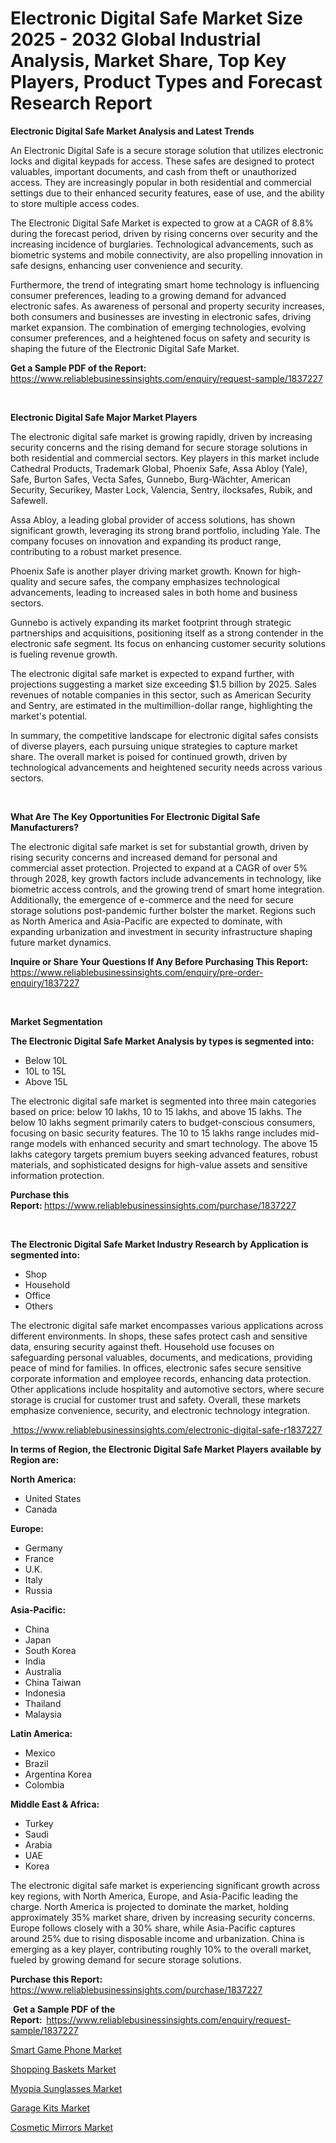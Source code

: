 <p><h1>Electronic Digital Safe Market Size 2025 - 2032 Global Industrial Analysis, Market Share, Top Key Players, Product Types and Forecast Research Report</h1></p><p><strong>Electronic Digital Safe Market Analysis and Latest Trends</strong></p>
<p><p>An Electronic Digital Safe is a secure storage solution that utilizes electronic locks and digital keypads for access. These safes are designed to protect valuables, important documents, and cash from theft or unauthorized access. They are increasingly popular in both residential and commercial settings due to their enhanced security features, ease of use, and the ability to store multiple access codes.</p><p>The Electronic Digital Safe Market is expected to grow at a CAGR of 8.8% during the forecast period, driven by rising concerns over security and the increasing incidence of burglaries. Technological advancements, such as biometric systems and mobile connectivity, are also propelling innovation in safe designs, enhancing user convenience and security.</p><p>Furthermore, the trend of integrating smart home technology is influencing consumer preferences, leading to a growing demand for advanced electronic safes. As awareness of personal and property security increases, both consumers and businesses are investing in electronic safes, driving market expansion. The combination of emerging technologies, evolving consumer preferences, and a heightened focus on safety and security is shaping the future of the Electronic Digital Safe Market.</p></p>
<p><strong>Get a Sample PDF of the Report:&nbsp;</strong> <a href="https://www.reliablebusinessinsights.com/enquiry/request-sample/1837227?utm_campaign=1117&utm_medium=2&utm_source=Github&utm_content=ia&utm_term=07022025&utm_id=electronic-digital-safe">https://www.reliablebusinessinsights.com/enquiry/request-sample/1837227</a></p>
<p>&nbsp;</p>
<p><strong>Electronic Digital Safe Major Market Players</strong></p>
<p><p>The electronic digital safe market is growing rapidly, driven by increasing security concerns and the rising demand for secure storage solutions in both residential and commercial sectors. Key players in this market include Cathedral Products, Trademark Global, Phoenix Safe, Assa Abloy (Yale), Safe, Burton Safes, Vecta Safes, Gunnebo, Burg-Wächter, American Security, Securikey, Master Lock, Valencia, Sentry, ilocksafes, Rubik, and Safewell.</p><p>Assa Abloy, a leading global provider of access solutions, has shown significant growth, leveraging its strong brand portfolio, including Yale. The company focuses on innovation and expanding its product range, contributing to a robust market presence.</p><p>Phoenix Safe is another player driving market growth. Known for high-quality and secure safes, the company emphasizes technological advancements, leading to increased sales in both home and business sectors. </p><p>Gunnebo is actively expanding its market footprint through strategic partnerships and acquisitions, positioning itself as a strong contender in the electronic safe segment. Its focus on enhancing customer security solutions is fueling revenue growth.</p><p>The electronic digital safe market is expected to expand further, with projections suggesting a market size exceeding $1.5 billion by 2025. Sales revenues of notable companies in this sector, such as American Security and Sentry, are estimated in the multimillion-dollar range, highlighting the market's potential.</p><p>In summary, the competitive landscape for electronic digital safes consists of diverse players, each pursuing unique strategies to capture market share. The overall market is poised for continued growth, driven by technological advancements and heightened security needs across various sectors.</p></p>
<p>&nbsp;</p>
<p><strong>What Are The Key Opportunities For Electronic Digital Safe Manufacturers?</strong></p>
<p><p>The electronic digital safe market is set for substantial growth, driven by rising security concerns and increased demand for personal and commercial asset protection. Projected to expand at a CAGR of over 5% through 2028, key growth factors include advancements in technology, like biometric access controls, and the growing trend of smart home integration. Additionally, the emergence of e-commerce and the need for secure storage solutions post-pandemic further bolster the market. Regions such as North America and Asia-Pacific are expected to dominate, with expanding urbanization and investment in security infrastructure shaping future market dynamics.</p></p>
<p><strong>Inquire or Share Your Questions If Any Before Purchasing This Report:</strong> <a href="https://www.reliablebusinessinsights.com/enquiry/pre-order-enquiry/1837227?utm_campaign=1117&utm_medium=2&utm_source=Github&utm_content=ia&utm_term=07022025&utm_id=electronic-digital-safe">https://www.reliablebusinessinsights.com/enquiry/pre-order-enquiry/1837227</a></p>
<p>&nbsp;</p>
<p><strong>Market Segmentation</strong></p>
<p><strong>The Electronic Digital Safe Market Analysis by types is segmented into:</strong></p>
<p><ul><li>Below 10L</li><li>10L to 15L</li><li>Above 15L</li></ul></p>
<p><p>The electronic digital safe market is segmented into three main categories based on price: below 10 lakhs, 10 to 15 lakhs, and above 15 lakhs. The below 10 lakhs segment primarily caters to budget-conscious consumers, focusing on basic security features. The 10 to 15 lakhs range includes mid-range models with enhanced security and smart technology. The above 15 lakhs category targets premium buyers seeking advanced features, robust materials, and sophisticated designs for high-value assets and sensitive information protection.</p></p>
<p><strong>Purchase this Report:&nbsp;</strong><a href="https://www.reliablebusinessinsights.com/purchase/1837227?utm_campaign=1117&utm_medium=2&utm_source=Github&utm_content=ia&utm_term=07022025&utm_id=electronic-digital-safe">https://www.reliablebusinessinsights.com/purchase/1837227</a></p>
<p>&nbsp;</p>
<p><strong>The Electronic Digital Safe Market Industry Research by Application is segmented into:</strong></p>
<p><ul><li>Shop</li><li>Household</li><li>Office</li><li>Others</li></ul></p>
<p><p>The electronic digital safe market encompasses various applications across different environments. In shops, these safes protect cash and sensitive data, ensuring security against theft. Household use focuses on safeguarding personal valuables, documents, and medications, providing peace of mind for families. In offices, electronic safes secure sensitive corporate information and employee records, enhancing data protection. Other applications include hospitality and automotive sectors, where secure storage is crucial for customer trust and safety. Overall, these markets emphasize convenience, security, and electronic technology integration.</p></p>
<p><a href="https://www.reliablebusinessinsights.com/electronic-digital-safe-r1837227?utm_campaign=1117&utm_medium=2&utm_source=Github&utm_content=ia&utm_term=07022025&utm_id=electronic-digital-safe">&nbsp;https://www.reliablebusinessinsights.com/electronic-digital-safe-r1837227</a></p>
<p><strong>In terms of Region, the Electronic Digital Safe Market Players available by Region are:</strong></p>
<p>
    <p> <strong> North America: </strong>
        <ul>
            <li>United States</li>
            <li>Canada</li>
        </ul>
        </p> 
    <p> <strong> Europe: </strong>
        <ul>
            <li>Germany</li>
            <li>France</li>
            <li>U.K.</li>
            <li>Italy</li>
            <li>Russia</li>
        </ul>
        </p> 
    <p> <strong> Asia-Pacific: </strong>
        <ul>
            <li>China</li>
            <li>Japan</li>
            <li>South Korea</li>
            <li>India</li>
            <li>Australia</li>
            <li>China Taiwan</li>
            <li>Indonesia</li>
            <li>Thailand</li>
            <li>Malaysia</li>
        </ul>
        </p> 
    <p> <strong> Latin America: </strong>
        <ul>
            <li>Mexico</li>
            <li>Brazil</li>
            <li>Argentina Korea</li>
            <li>Colombia</li>
        </ul>
        </p> 
    <p> <strong> Middle East & Africa: </strong>
        <ul>
            <li>Turkey</li>
            <li>Saudi</li>
            <li>Arabia</li>
            <li>UAE</li>
            <li>Korea</li>
        </ul>
    </p>
    </p>
<p><p>The electronic digital safe market is experiencing significant growth across key regions, with North America, Europe, and Asia-Pacific leading the charge. North America is projected to dominate the market, holding approximately 35% market share, driven by increasing security concerns. Europe follows closely with a 30% share, while Asia-Pacific captures around 25% due to rising disposable income and urbanization. China is emerging as a key player, contributing roughly 10% to the overall market, fueled by growing demand for secure storage solutions.</p></p>
<p><strong>Purchase this Report: </strong><a href="https://www.reliablebusinessinsights.com/purchase/1837227?utm_campaign=1117&utm_medium=2&utm_source=Github&utm_content=ia&utm_term=07022025&utm_id=electronic-digital-safe">https://www.reliablebusinessinsights.com/purchase/1837227</a></p>
<p>&nbsp;<strong>Get a Sample PDF of the Report:&nbsp;&nbsp;</strong><a href="https://www.reliablebusinessinsights.com/enquiry/request-sample/1837227?utm_campaign=1117&utm_medium=2&utm_source=Github&utm_content=ia&utm_term=07022025&utm_id=electronic-digital-safe">https://www.reliablebusinessinsights.com/enquiry/request-sample/1837227</a></p>
<p><strong></strong></p>
<p><p><a href="https://github.com/hunanuzmez/Market-Research-Report-List-1/blob/main/smart-game-phone-market.md?utm_campaign=1117&utm_medium=2&utm_source=Github&utm_content=ia&utm_term=07022025&utm_id=electronic-digital-safe">Smart Game Phone Market</a></p><p><a href="https://github.com/denbelnmer50/Market-Research-Report-List-1/blob/main/shopping-baskets-market.md?utm_campaign=1117&utm_medium=2&utm_source=Github&utm_content=ia&utm_term=07022025&utm_id=electronic-digital-safe">Shopping Baskets Market</a></p><p><a href="https://github.com/vassihucz/Market-Research-Report-List-1/blob/main/myopia-sunglasses-market.md?utm_campaign=1117&utm_medium=2&utm_source=Github&utm_content=ia&utm_term=07022025&utm_id=electronic-digital-safe">Myopia Sunglasses Market</a></p><p><a href="https://github.com/krulicfidura/Market-Research-Report-List-1/blob/main/garage-kits-market.md?utm_campaign=1117&utm_medium=2&utm_source=Github&utm_content=ia&utm_term=07022025&utm_id=electronic-digital-safe">Garage Kits Market</a></p><p><a href="https://github.com/shewlisapsai/Market-Research-Report-List-1/blob/main/cosmetic-mirrors-market.md?utm_campaign=1117&utm_medium=2&utm_source=Github&utm_content=ia&utm_term=07022025&utm_id=electronic-digital-safe">Cosmetic Mirrors Market</a></p></p>
